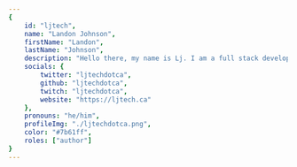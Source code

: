 ```yaml
---
{
	id: "ljtech",
	name: "Landon Johnson",
	firstName: "Landon",
	lastName: "Johnson",
	description: "Hello there, my name is Lj. I am a full stack developer.",
	socials: {
		twitter: "ljtechdotca",
		github: "ljtechdotca",
		twitch: "ljtechdotca",
		website: "https://ljtech.ca"
	},
	pronouns: "he/him",
	profileImg: "./ljtechdotca.png",
	color: "#7b61ff",
	roles: ["author"]
}
---
```

